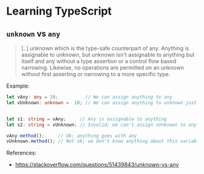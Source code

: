 # Learning TypeScript

## `unknown` vs `any`

> [..] unknown which is the type-safe counterpart of any. Anything is assignable
  to unknown, but unknown isn't assignable to anything but itself and any without
  a type assertion or a control flow based narrowing. Likewise, no operations are
  permitted on an unknown without first asserting or narrowing to a more specific
  type.

Example:

```ts
let vAny: any = 10;          // We can assign anything to any
let vUnknown: unknown =  10; // We can assign anything to unknown just like any


let s1: string = vAny;     // Any is assignable to anything
let s2: string = vUnknown; // Invalid; we can't assign vUnknown to any other type (without an explicit assertion)

vAny.method();     // Ok; anything goes with any
vUnknown.method(); // Not ok; we don't know anything about this variable
```

References:
- https://stackoverflow.com/questions/51439843/unknown-vs-any
